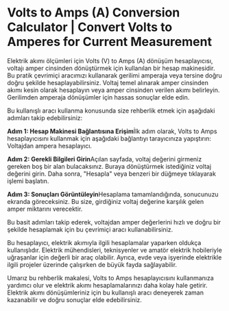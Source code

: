Volts to Amps (A) Conversion Calculator | Convert Volts to Amperes for Current Measurement
==========================================================================================

Elektrik akımı ölçümleri için Volts (V) to Amps (A) dönüşüm hesaplayıcısı, voltajı amper cinsinden dönüştürmek için kullanılan bir hesap makinesidir. Bu pratik çevrimiçi aracımızı kullanarak gerilimi amperaja veya tersine doğru doğru şekilde hesaplayabilirsiniz. Voltaj temel alınarak amper cinsinden akımı kesin olarak hesaplayın veya amper cinsinden verilen akımı belirleyin. Gerilimden amperaja dönüşümler için hassas sonuçlar elde edin.

Bu kullanışlı aracı kullanma konusunda size rehberlik etmek için aşağıdaki adımları takip edebilirsiniz:

**Adım 1: Hesap Makinesi Bağlantısına Erişim**İlk adım olarak, Volts to Amps hesaplayıcısını kullanmak için aşağıdaki bağlantıyı tarayıcınıza yapıştırın: Voltajdan ampera hesaplayıcı.

**Adım 2: Gerekli Bilgileri Girin**Açılan sayfada, voltaj değerini girmeniz gereken boş bir alan bulacaksınız. Buraya dönüştürmek istediğiniz voltaj değerini girin. Daha sonra, "Hesapla" veya benzeri bir düğmeye tıklayarak işlemi başlatın.

**Adım 3: Sonuçları Görüntüleyin**Hesaplama tamamlandığında, sonucunuzu ekranda göreceksiniz. Bu size, girdiğiniz voltaj değerine karşılık gelen amper miktarını verecektir.

Bu basit adımları takip ederek, voltajdan amper değerlerini hızlı ve doğru bir şekilde hesaplamak için bu çevrimiçi aracı kullanabilirsiniz.

Bu hesaplayıcı, elektrik akımıyla ilgili hesaplamalar yaparken oldukça kullanışlıdır. Elektrik mühendisleri, teknisyenler ve amatör elektrik hobileriyle uğraşanlar için değerli bir araç olabilir. Ayrıca, evde veya işyerinde elektrikle ilgili projeler üzerinde çalışırken de büyük fayda sağlayabilir.

Umarız bu rehberlik makalesi, Volts to Amps hesaplayıcısını kullanmanıza yardımcı olur ve elektrik akımı hesaplamalarınızı daha kolay hale getirir. Elektrik akımı dönüşümleriniz için bu kullanışlı aracı deneyerek zaman kazanabilir ve doğru sonuçlar elde edebilirsiniz.